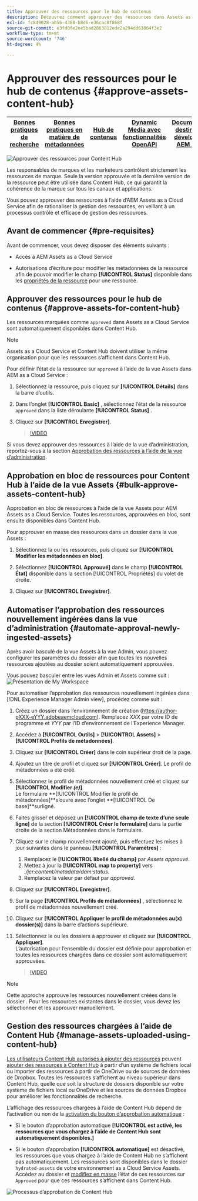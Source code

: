 ```yaml
---
title: Approuver des ressources pour le hub de contenus
description: Découvrez comment approuver des ressources dans Assets as a Cloud Service pour les rendre disponibles dans Content Hub.
exl-id: fc849028-ab56-4388-b8d6-e36cac8f868f
source-git-commit: e3fd0fe2ee5bad2863812ede2a294dd63864f3e2
workflow-type: tm+mt
source-wordcount: '746'
ht-degree: 4%

---
```


# Approuver des ressources pour le hub de contenus {#approve-assets-content-hub}

| [Bonnes pratiques de recherche](/help/assets/search-best-practices.md) | [ Bonnes pratiques en matière de métadonnées](/help/assets/metadata-best-practices.md) | [Hub de contenus](/help/assets/product-overview.md) | [Dynamic Media avec fonctionnalités OpenAPI](/help/assets/dynamic-media-open-apis-overview.md) | [Documentation destinée aux développeurs AEM Assets](https://developer.adobe.com/experience-cloud/experience-manager-apis/) |
| ------------- | --------------------------- |---------|----|-----|

![Approuver des ressources pour Content Hub](assets/content-hub-approve-assets.png)

Les responsables de marques et les marketeurs contrôlent strictement les ressources de marque. Seule la version approuvée et la dernière version de la ressource peut être utilisée dans Content Hub, ce qui garantit la cohérence de la marque sur tous les canaux et applications.

Vous pouvez approuver des ressources à l’aide d’AEM Assets as a Cloud Service afin de rationaliser la gestion des ressources, en veillant à un processus contrôlé et efficace de gestion des ressources.

## Avant de commencer {#pre-requisites}

Avant de commencer, vous devez disposer des éléments suivants :

* Accès à AEM Assets as a Cloud Service

* Autorisations d’écriture pour modifier les métadonnées de la ressource afin de pouvoir modifier le champ **[!UICONTROL Status]** disponible dans les [propriétés de la ressource](/help/assets/manage-organize-assets-view.md##manage-asset-status) pour une ressource.

## Approuver des ressources pour le hub de contenus {#approve-assets-for-content-hub}

Les ressources marquées comme `approved` dans Assets as a Cloud Service sont automatiquement disponibles dans Content Hub.

>[!NOTE]
>
>Assets as a Cloud Service et Content Hub doivent utiliser la même organisation pour que les ressources s’affichent dans Content Hub.

Pour définir l’état de la ressource sur `approved` à l’aide de la vue Assets dans AEM as a Cloud Service :

1. Sélectionnez la ressource, puis cliquez sur **[!UICONTROL Détails]** dans la barre d’outils.

1. Dans l’onglet **[!UICONTROL Basic]** , sélectionnez l’état de la ressource `approved` dans la liste déroulante **[!UICONTROL Status]** .
1. Cliquez sur **[!UICONTROL Enregistrer]**.

   >[!VIDEO](https://video.tv.adobe.com/v/3433172)

Si vous devez approuver des ressources à l’aide de la vue d’administration, reportez-vous à la section [Approbation des ressources à l’aide de la vue d’administration](/help/assets/approve-assets.md#approve-assets).

## Approbation en bloc de ressources pour Content Hub à l’aide de la vue Assets {#bulk-approve-assets-content-hub}

Approbation en bloc de ressources à l’aide de la vue Assets pour AEM Assets as a Cloud Service. Toutes les ressources, approuvées en bloc, sont ensuite disponibles dans Content Hub.

Pour approuver en masse des ressources dans un dossier dans la vue Assets :

1. Sélectionnez la ou les ressources, puis cliquez sur **[!UICONTROL Modifier les métadonnées en bloc]**.

1. Sélectionnez **[!UICONTROL Approuvé]** dans le champ **[!UICONTROL État]** disponible dans la section [!UICONTROL Propriétés] du volet de droite.

1. Cliquez sur **[!UICONTROL Enregistrer]**.

## Automatiser l’approbation des ressources nouvellement ingérées dans la vue d’administration {#automate-approval-newly-ingested-assets}

Après avoir basculé de la vue Assets à la vue Admin, vous pouvez configurer les paramètres du dossier afin que toutes les nouvelles ressources ajoutées au dossier soient automatiquement approuvées.

Vous pouvez basculer entre les vues Admin et Assets comme suit :
![Présentation de My Workspace](assets/assets-view.png)

Pour automatiser l’approbation des ressources nouvellement ingérées dans [!DNL Experience Manager Admin view], procédez comme suit :

1. Créez un dossier dans l’environnement de création (https://author-pXXX-eYYY.adobeaemcloud.com). Remplacez _XXX_ par votre ID de programme et _YYY_ par l’ID d’environnement de l’Experience Manager.
1. Accédez à **[!UICONTROL Outils]** > **[!UICONTROL Assets]** > **[!UICONTROL Profils de métadonnées]**.
1. Cliquez sur **[!UICONTROL Créer]** dans le coin supérieur droit de la page.
1. Ajoutez un titre de profil et cliquez sur **[!UICONTROL Créer]**. Le profil de métadonnées a été créé.
1. Sélectionnez le profil de métadonnées nouvellement créé et cliquez sur **[!UICONTROL Modifier _(e)_]**. <br>Le formulaire **[!UICONTROL Modifier le profil de métadonnées]**s’ouvre avec l’onglet **[!UICONTROL De base]**surligné.
1. Faites glisser et déposez un **[!UICONTROL champ de texte d’une seule ligne]** de la section **[!UICONTROL Créer le formulaire]** dans la partie droite de la section Métadonnées dans le formulaire.
1. Cliquez sur le champ nouvellement ajouté, puis effectuez les mises à jour suivantes dans le panneau **[!UICONTROL Paramètres]** :
   1. Remplacez le **[!UICONTROL libellé du champ]** par _Assets approuvé_.
   1. Mettez à jour la **[!UICONTROL map to property]** vers _./jcr:content/metadata/dam:status_.
   1. Remplacez la valeur par défaut par _approved_.

1. Cliquez sur **[!UICONTROL Enregistrer]**.
1. Sur la page **[!UICONTROL Profils de métadonnées]** , sélectionnez le profil de métadonnées nouvellement créé.
1. Cliquez sur **[!UICONTROL Appliquer le profil de métadonnées au(x) dossier(s)]** dans la barre d’actions supérieure.
1. Sélectionnez le ou les dossiers à approuver et cliquez sur **[!UICONTROL Appliquer]**.
   <br> L’autorisation pour l’ensemble du dossier est définie pour approbation et toutes les ressources chargées dans ce dossier sont automatiquement approuvées.

   >[!VIDEO](https://video.tv.adobe.com/v/3427431)

>[!NOTE]
> 
>Cette approche approuve les ressources nouvellement créées dans le dossier . Pour les ressources existantes dans le dossier, vous devez les sélectionner et les approuver manuellement.

## Gestion des ressources chargées à l’aide de Content Hub {#manage-assets-uploaded-using-content-hub}

[ Les utilisateurs Content Hub autorisés à ajouter des ressources](/help/assets/deploy-content-hub.md#onboard-content-hub-users-add-assets) peuvent [ ajouter des ressources à Content Hub](/help/assets/upload-brand-approved-assets.md) à partir d’un système de fichiers local ou importer des ressources à partir de OneDrive ou de sources de données de Dropbox. Toutes les ressources s’affichent au niveau supérieur dans Content Hub, quelle que soit la structure de dossiers disponible sur votre système de fichiers local ou OneDrive et les sources de données Dropbox pour améliorer les fonctionnalités de recherche.

L’affichage des ressources chargées à l’aide de Content Hub dépend de l’activation ou non de la [activation du bouton d’approbation automatique](/help/assets/configure-content-hub-ui-options.md#configure-import-options-content-hub) :

* Si le bouton d’approbation automatique **[!UICONTROL est activé, les ressources que vous chargez à l’aide de Content Hub sont automatiquement disponibles.]**

* Si le bouton d’approbation **[!UICONTROL automatique]** est désactivé, les ressources que vous chargez à l’aide de Content Hub ne s’affichent pas automatiquement. Les ressources sont disponibles dans le dossier `hydrated-assets` de votre environnement as a Cloud Service Assets. Accédez au dossier et [modifiez en masse](#bulk-approve-assets-content-hub) l’état de ces ressources sur `Approved` pour que ces ressources s’affichent dans Content Hub.

![Processus d’approbation de Content Hub](/help/assets/assets/content-hub-approval.png)
